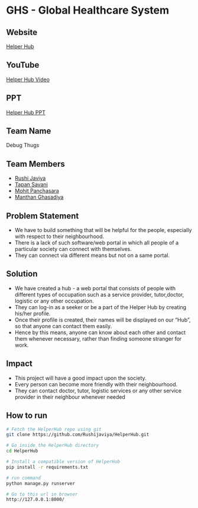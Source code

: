 # GHS - Global Healthcare System

## Website
[Helper Hub](https://helper-hub.herokuapp.com/)

## YouTube
[Helper Hub Video](https://youtu.be/IoUW8E62lmg)

## PPT
[Helper Hub PPT](https://docs.google.com/presentation/d/1qH5LHa3j-EDy17cpWjfQXLzVRmrQb-8MiAU7cyPy66w/edit?usp=sharing)

## Team Name 
Debug Thugs

## Team Members 
* [Rushi Javiya ](https://github.com/Rushijaviya) 
* [Tapan Savani](https://github.com/Stapan17)
* [Mohit Panchasara](https://github.com/MohitPanchasara)
* [Manthan Ghasadiya](https://github.com/manthanghasadiya)

## Problem Statement 
* We have to build something that will be helpful for the people, especially with respect to their neighbourhood.
* There is a lack of such software/web portal in which all people of a particular society can connect with themselves.
* They can connect via different means but not on a same portal.


## Solution
* We have created a hub - a web portal that consists of people with different types of occupation such as a service provider, tutor,doctor, logistic or any other occupation.
* They can log-in as a seeker or be a part of the Helper Hub by creating his/her profile.
* Once their profile is created, their names will be displayed on our “Hub”, so that anyone can contact them easily.
* Hence by this means, anyone can know about each other and contact them whenever necessary, rather than finding someone stranger for work.

## Impact
* This project will have a good impact upon the society.
* Every person can become more friendly with their neighbourhood.
* They can contact doctor, tutor, logistic services or any other service provider in their neighbour whenever needed


## How to run
```bash
# Fetch the HelperHub repo using git
git clone https://github.com/Rushijaviya/HelperHub.git

# Go inside the HelperHub directory
cd HelperHub

# Install a compatible version of HelperHub
pip install -r requirements.txt

# run command
python manage.py runserver

# Go to this url in browser
http://127.0.0.1:8000/
```